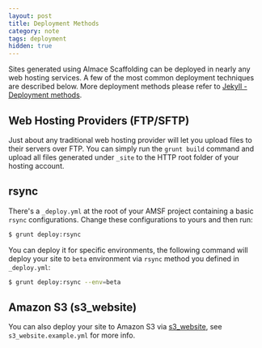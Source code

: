 ```yaml
---
layout: post
title: Deployment Methods
category: note
tags: deployment
hidden: true
---
```


Sites generated using Almace Scaffolding can be deployed in nearly any web hosting services. A few of the most common deployment techniques are described below. More deployment methods please refer to [Jekyll - Deployment methods](https://jekyllrb.com/docs/deployment-methods/).

## Web Hosting Providers (FTP/SFTP)

Just about any traditional web hosting provider will let you upload files to their servers over FTP. You can simply run the `grunt build` command and upload all files generated under `_site` to the HTTP root folder of your hosting account.

## rsync

There's a `_deploy.yml` at the root of your AMSF project containing a basic `rsync` configurations. Change these configurations to yours and then run:

```bash
$ grunt deploy:rsync
```

You can deploy it for specific environments, the following command will deploy your site to `beta` environment via `rsync` method you defined in `_deploy.yml`:

```bash
$ grunt deploy:rsync --env=beta
```

## Amazon S3 (s3_website)

You can also deploy your site to Amazon S3 via [s3_website](https://github.com/laurilehmijoki/s3_website), see `s3_website.example.yml` for more info.
